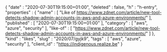 {
  "date" : "2020-07-30T19:15:00+01:00",
  "deleted" : false,
  "h" : "h-entry",
  "properties" : {
    "name" : [ "Like of https://www.zdnet.com/article/new-tool-detects-shadow-admin-accounts-in-aws-and-azure-environments/" ],
    "published" : [ "2020-07-30T19:15:00+01:00" ],
    "category" : [ "aws", "azure", "security" ],
    "like-of" : [ "https://www.zdnet.com/article/new-tool-detects-shadow-admin-accounts-in-aws-and-azure-environments/" ]
  },
  "kind" : "likes",
  "slug" : "2020/07/gyjk9",
  "tags" : [ "aws", "azure", "security" ],
  "client_id" : "https://indigenous.realize.be"
}
